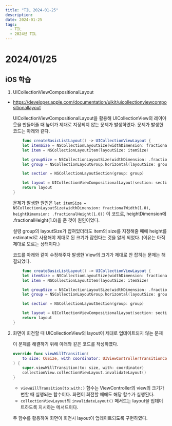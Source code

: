 ```yaml
---
title: "TIL 2024-01-25"
description:
date: 2024-01-25
tags:
  - TIL
  - 2024년 TIL
---
```


# 2024/01/25

## iOS 학습

1. UICollectionViewCompositionalLayout
- https://developer.apple.com/documentation/uikit/uicollectionviewcompositionallayout

    UICollectionViewCompositionalLayout을 활용해 UICollectionView의 레이아웃을 만들어줄 때 높이가 제대로 지정되지 않는 문제가 발생하였다. 문제가 발생한 코드는 아래와 같다.
    ``` swift
        func createBasicListLayout() -> UICollectionViewLayout { 
        let itemSize = NSCollectionLayoutSize(widthDimension: fractionalWidth(1.0), heightDimension: .fractionalHeight(1.0))
        let item = NSCollectionLayoutItem(layoutSize: itemSize)
    
        let groupSize = NSCollectionLayoutSize(widthDimension: .fractionalWidth(1.0), heightDimension: .estimated(44))
        let group = NSCollectionLayoutGroup.horizontal(layoutSize: groupSize, subitems: [item])
    
        let section = NSCollectionLayoutSection(group: group)    

        let layout = UICollectionViewCompositionalLayout(section: section)
        return layout
    }
    ```
    문제가 발생한 원인은 `let itemSize = NSCollectionLayoutSize(widthDimension: fractionalWidth(1.0), heightDimension: .fractionalHeight(1.0))` 이 코드로, heightDimension에 .fractionalHeight(1.0)을 준 것이 원인이었다.

    설령 group의 layoutSize가 잡혀있더라도 item의 size를 지정해줄 때에 height를 estimated로 사용해야 제대로 된 크기가 잡힌다는 것을 알게 되었다. (이유는 아직 제대로 모르는 상태이다.)

    코드를 아래와 같이 수정해주자 발생한 View의 크기가 제대로 안 잡히는 문제는 해결되었다.

    ``` swift
        func createBasicListLayout() -> UICollectionViewLayout { 
        let itemSize = NSCollectionLayoutSize(widthDimension: fractionalWidth(1.0), heightDimension: .estimated(44))
        let item = NSCollectionLayoutItem(layoutSize: itemSize)
    
        let groupSize = NSCollectionLayoutSize(widthDimension: .fractionalWidth(1.0), heightDimension: .estimated(44))
        let group = NSCollectionLayoutGroup.horizontal(layoutSize: groupSize, subitems: [item])
    
        let section = NSCollectionLayoutSection(group: group)    

        let layout = UICollectionViewCompositionalLayout(section: section)
        return layout
    }
    ```



2. 화면이 회전할 때 UICollectionView의 layout이 제대로 업데이트되지 않는 문제

    이 문제를 해결하기 위해 아래와 같은 코드를 작성하였다.

    ```swift
    override func viewWillTransition(
		to size: CGSize, with coordinator: UIViewControllerTransitionCoordinator
	) {
		super.viewWillTransition(to: size, with: coordinator)
		collectionView.collectionViewLayout.invalidateLayout()
	}
    ```
    - `viewWillTransition(to:with:)` 함수는 ViewController의 view의 크기가 변할 때 실행되는 함수이다. 화면이 회전할 때에도 해당 함수가 실행된다.
    - `collectionViewLayout`의 `invalidateLayout()` 메서드는 layout을 업데이트하도록 지시하는 메서드이다.

    두 함수를 활용하여 화면이 회전시 layout이 업데이트되도록 구현하였다.